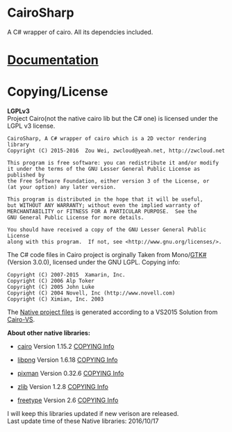 # CairoSharp
A C# wrapper of cairo. All its dependcies included.

# [Documentation](https://github.com/zwcloud/CairoSharp/wiki)

# Copying/License
__LGPLv3__  
Project Cairo(not the native cairo lib but the C# one) is licensed under the LGPL v3 license.

    CairoSharp, A C# wrapper of cairo which is a 2D vector rendering library
    Copyright (C) 2015-2016  Zou Wei, zwcloud@yeah.net, http://zwcloud.net

    This program is free software: you can redistribute it and/or modify
    it under the terms of the GNU Lesser General Public License as published by
    the Free Software Foundation, either version 3 of the License, or
    (at your option) any later version.

    This program is distributed in the hope that it will be useful,
    but WITHOUT ANY WARRANTY; without even the implied warranty of
    MERCHANTABILITY or FITNESS FOR A PARTICULAR PURPOSE.  See the
    GNU General Public License for more details.

    You should have received a copy of the GNU Lesser General Public License
    along with this program.  If not, see <http://www.gnu.org/licenses/>.

The C# code files in Cairo project is orginally Taken from Mono/[GTK#](https://github.com/mono/gtk-sharp/tree/master/cairo)(Version 3.0.0), licensed under the GNU LGPL. Copying info:
    
    Copyright (C) 2007-2015  Xamarin, Inc.
    Copyright (C) 2006 Alp Toker
    Copyright (C) 2005 John Luke
    Copyright (C) 2004 Novell, Inc (http://www.novell.com)
    Copyright (C) Ximian, Inc. 2003

The [Native project files](https://github.com/zwcloud/CairoSharp/tree/master/Native/projects) is generated according to a VS2015 Solution from [Cairo-VS](https://github.com/DomAmato/Cairo-VS).

**About other native libraries:**

* [cairo](http://www.cairographics.org/)
  Version 1.15.2
  [COPYING Info](https://github.com/zwcloud/CairoSharp/blob/master/Native/cairo/COPYING)

* [libpng](http://libmng.com/pub/png/libpng.html)
  Version 1.6.18
  [COPYING Info](https://github.com/zwcloud/CairoSharp/blob/master/Native/libpng/LICENSE)

* [pixman](http://www.pixman.org/) 
  Version 0.32.6
  [COPYING Info](https://github.com/zwcloud/CairoSharp/blob/master/Native/pixman/COPYING)

* [zlib](http://www.zlib.net/)
  Version 1.2.8
  [COPYING Info](https://github.com/zwcloud/CairoSharp/blob/master/Native/zlib/README)

* [freetype](http://www.freetype.org/)
  Version 2.6
  [COPYING Info](https://github.com/zwcloud/CairoSharp/blob/master/Native/freetype/docs/LICENSE.TXT)

I will keep this libraries updated if new verison are released.<br/>
Last update time of these Native libraries: 2016/10/17
